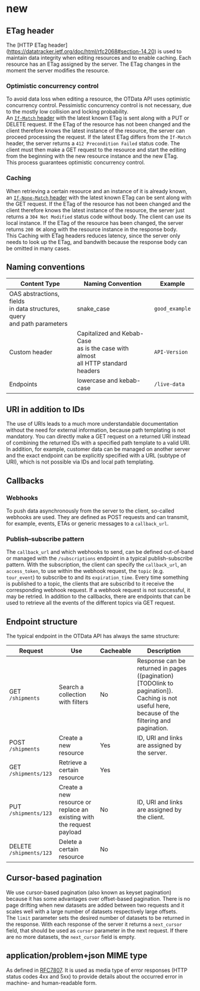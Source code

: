 # new
## ETag header
The [HTTP ETag header] (https://datatracker.ietf.org/doc/html/rfc2068#section-14.20) is used to maintain data integrity when editing resources and to enable caching. Each resource has an ETag assigned by the server. The ETag changes in the moment the server modifies the resource.
### Optimistic concurrency control
To avoid data loss when editing a resource, the OTData API uses optimistic concurrency control. Pessimistic concurrency control is not necessary, due to the mostly low collision and locking probability.  
An [`If-Match` header](https://datatracker.ietf.org/doc/html/rfc7232#section-3.1) with the latest known ETag is sent along with a PUT or DELETE request. If the ETag of the resource has not been changed and the client therefore knows the latest instance of the resource, the server can proceed processing the request. If the latest ETag differs from the `Ìf-Match` header, the server returns a `412 Precondition Failed` status code. The client must then make a GET request to the resource and start the editing from the beginning with the new resource instance and the new ETag.  
This process guarantees optimistic concurrency control.
### Caching
When retrieving a certain resource and an instance of it is already known, an [`If-None-Match` header](https://datatracker.ietf.org/doc/html/rfc7232#section-3.2) with the latest known ETag can be sent along with the GET request. If the ETag of the resource has not been changed and the client therefore knows the latest instance of the resource, the server just returns a `304 Not Modified` status code without body. The client can use its local instance. If the ETag of the resource has been changed, the server returns `200 OK` along with the resource instance in the response body.  
This Caching with ETag headers reduces latency, since the server only needs to look up the ETag, and bandwith because the response body can be omitted in many cases.
## Naming conventions
| Content Type        | Naming Convention| Example|
|---------------------|------------------|------------------|
| OAS abstractions, fields <br/>in data structures, query <br/>and path parameters| snake_case | `good_example` | 
| Custom header               | Capitalized and Kebab-Case <br/>as is the case with almost <br/>all HTTP standard headers | `API-Version` |
| Endpoints          | lowercase and kebab-case | `/live-data` |

## URI in addition to IDs
The use of URIs leads to a much more understandable documentation without the need for external information, because path templating is not mandatory. You can directly make a GET request on a returned URI instead of combining the returned IDs with a specified path template to a valid URI. In addition, for example, customer data can be managed on another server and the exact endpoint can be explicitly specified with a URL (subtype of URI), which is not possible via IDs and local path templating. 

## Callbacks
### Webhooks
To push data asynchronously from the server to the client, so-called webhooks are used. They are defined as POST requests and can transmit, for example, events, ETAs or generic messages to a `callback_url`.
### Publish–subscribe pattern
The `callback_url` and which webhooks to send, can be defined out-of-band or managed with the `/subscriptions` endpoint in a typical publish-subscribe pattern. With the subscription, the client can specify the `callback_url`, an `access_token`, to use within the webhook request, the `topic` (e.g. `tour_event`) to subscribe to and its `expiration_time`. Every time something is published to a topic, the clients that are subscribd to it receive the corresponding webhook request. If a webhook request is not successful, it may be retried. In addition to the callbacks, there are endpoints that can be used to retrieve all the events of the different topics via GET request.

## Endpoint structure
The typical endpoint in the OTData API has always the same structure: 

| Request                 | Use                                                                   | Cacheable | Description                                  |
|-------------------------|-----------------------------------------------------------------------|-----------|----------------------------------------------|
| GET `/shipments`        | Search a collection with filters                                      | No        | Response can be returned in pages ((pagination)[TODOlink to pagination]). Caching is not useful here, because of the filtering and pagination.            |
| POST `/shipments`       | Create a new resource                                                 | Yes       | ID, URI and links are assigned by the server. |
| GET `/shipments/123`    | Retrieve a certain resource                                           | Yes       |                                              |
| PUT `/shipments/123`    | Create a new resource or replace an existing with the request payload | No        | ID, URI and links are assigned by the client. |
| DELETE `/shipments/123` | Delete a certain resource                                             | No        |                                              |


## Cursor-based pagination
We use cursor-based pagination (also known as keyset pagination) because it has some advantages over offset-based pagination. There is no page drifting when new datasets are added between two requests and it scales well with a large number of datasets respectively large offsets.  
The `limit` parameter sets the desired number of datasets to be returned in the response. With each response of the server it returns a `next_cursor` field, that should be used as `cursor` parameter in the next request. If there are no more datasets, the `next_cursor` field is empty.  

## application/problem+json MIME type
As defined in [RFC7807](https://datatracker.ietf.org/doc/html/rfc7807). It is used as media type of error responses (HTTP status codes 4xx and 5xx) to provide details about the occurred error in machine- and human-readable form.
